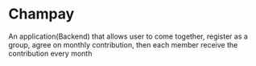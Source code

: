 # Champay
An application(Backend) that allows user to come together, register as a group, agree on monthly contribution,  then each member receive the contribution every month

